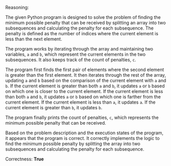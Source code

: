 Reasoning:

The given Python program is designed to solve the problem of finding the minimum possible penalty that can be received by splitting an array into two subsequences and calculating the penalty for each subsequence. The penalty is defined as the number of indices where the current element is less than the next element.

The program works by iterating through the array and maintaining two variables, `a` and `b`, which represent the current elements in the two subsequences. It also keeps track of the count of penalties, `c`.

The program first finds the first pair of elements where the second element is greater than the first element. It then iterates through the rest of the array, updating `a` and `b` based on the comparison of the current element with `a` and `b`. If the current element is greater than both `a` and `b`, it updates `a` or `b` based on which one is closer to the current element. If the current element is less than both `a` and `b`, it updates `a` or `b` based on which one is farther from the current element. If the current element is less than `a`, it updates `a`. If the current element is greater than `b`, it updates `b`.

The program finally prints the count of penalties, `c`, which represents the minimum possible penalty that can be received.

Based on the problem description and the execution states of the program, it appears that the program is correct. It correctly implements the logic to find the minimum possible penalty by splitting the array into two subsequences and calculating the penalty for each subsequence.

Correctness: **True**